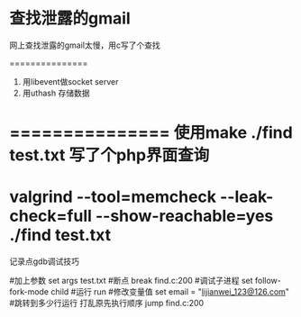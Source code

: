 查找泄露的gmail
===============

网上查找泄露的gmail太慢，用c写了个查找

===============
1. 用libevent做socket server
2. 用uthash 存储数据

===============
使用make
./find test.txt
写了个php界面查询
===============
valgrind --tool=memcheck --leak-check=full --show-reachable=yes ./find test.txt 
===============
记录点gdb调试技巧

#加上参数
set args test.txt
#断点
break find.c:200
#调试子进程
set follow-fork-mode child
#运行
run
#修改变量值
set email = "lijianwei_123@126.com"
#跳转到多少行运行 打乱原先执行顺序
jump find.c:200


